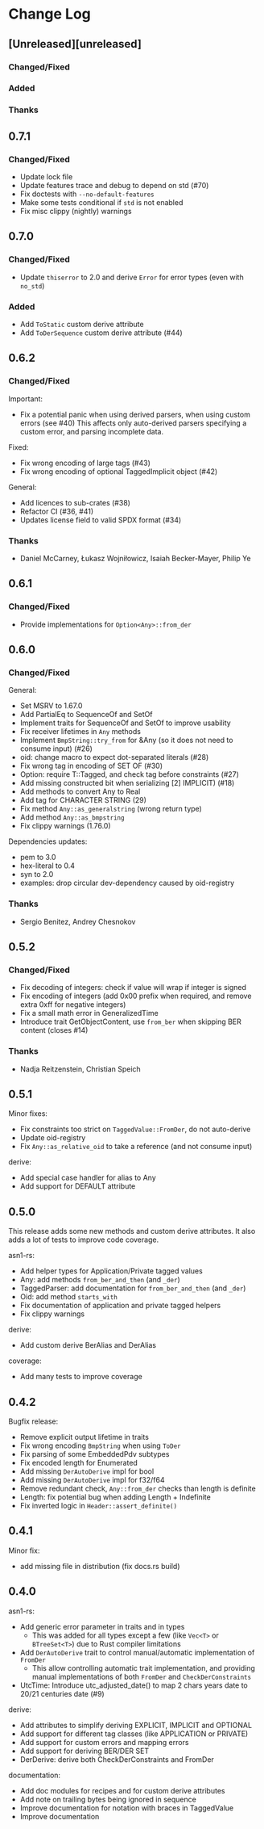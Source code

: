 # Change Log

## [Unreleased][unreleased]

### Changed/Fixed

### Added

### Thanks

## 0.7.1

### Changed/Fixed

- Update lock file
- Update features trace and debug to depend on std (#70)
- Fix doctests with `--no-default-features`
- Make some tests conditional if `std` is not enabled
- Fix misc clippy (nightly) warnings

## 0.7.0

### Changed/Fixed

- Update `thiserror` to 2.0 and derive `Error` for error types (even with `no_std`)

### Added

- Add `ToStatic` custom derive attribute
- Add `ToDerSequence` custom derive attribute (#44)

## 0.6.2

### Changed/Fixed

Important:

- Fix a potential panic when using derived parsers, when using custom errors (see #40)
  This affects only auto-derived parsers specifying a custom error, and parsing incomplete data.

Fixed:

- Fix wrong encoding of large tags (#43)
- Fix wrong encoding of optional TaggedImplicit object (#42)

General:
- Add licences to sub-crates (#38)
- Refactor CI (#36, #41)
- Updates license field to valid SPDX format (#34)

### Thanks

- Daniel McCarney, Łukasz Wojniłowicz, Isaiah Becker-Mayer, Philip Ye

## 0.6.1

### Changed/Fixed

- Provide implementations for `Option<Any>::from_der`

## 0.6.0

### Changed/Fixed

General:
- Set MSRV to 1.67.0
- Add PartialEq to SequenceOf and SetOf
- Implement traits for SequenceOf and SetOf to improve usability
- Fix receiver lifetimes in `Any` methods
- Implement `BmpString::try_from` for &Any (so it does not need to consume input) (#26)
- oid: change macro to expect dot-separated literals (#28)
- Fix wrong tag in encoding of SET OF (#30)
- Option: require T::Tagged, and check tag before constraints (#27)
- Add missing constructed bit when serializing [2] IMPLICIT) (#18)
- Add methods to convert Any to Real
- Add tag for CHARACTER STRING (29)
- Fix method `Any::as_generalstring` (wrong return type)
- Add method `Any::as_bmpstring`
- Fix clippy warnings (1.76.0)

Dependencies updates:
- pem to 3.0
- hex-literal to 0.4
- syn to 2.0
- examples: drop circular dev-dependency caused by oid-registry

### Thanks

- Sergio Benitez, Andrey Chesnokov

## 0.5.2

### Changed/Fixed

- Fix decoding of integers: check if value will wrap if integer is signed
- Fix encoding of integers (add 0x00 prefix when required, and remove extra 0xff for negative integers)
- Fix a small math error in GeneralizedTime
- Introduce trait GetObjectContent, use `from_ber` when skipping BER content (closes #14)

### Thanks

- Nadja Reitzenstein, Christian Speich

## 0.5.1

Minor fixes:

- Fix constraints too strict on `TaggedValue::FromDer`, do not auto-derive
- Update oid-registry
- Fix `Any::as_relative_oid` to take a reference (and not consume input)

derive:

- Add special case handler for alias to Any
- Add support for DEFAULT attribute

## 0.5.0

This release adds some new methods and custom derive attributes.
It also adds a lot of tests to improve code coverage.

asn1-rs:

- Add helper types for Application/Private tagged values
- Any: add methods `from_ber_and_then` (and `_der`)
- TaggedParser: add documentation for `from_ber_and_then` (and `_der`)
- Oid: add method `starts_with`
- Fix documentation of application and private tagged helpers
- Fix clippy warnings

derive:

- Add custom derive BerAlias and DerAlias

coverage:

- Add many tests to improve coverage

## 0.4.2

Bugfix release:
- Remove explicit output lifetime in traits
- Fix wrong encoding `BmpString` when using `ToDer`
- Fix parsing of some EmbeddedPdv subtypes
- Fix encoded length for Enumerated
- Add missing `DerAutoDerive` impl for bool
- Add missing `DerAutoDerive` impl for f32/f64
- Remove redundant check, `Any::from_der` checks than length is definite
- Length: fix potential bug when adding Length + Indefinite
- Fix inverted logic in `Header::assert_definite()`

## 0.4.1

Minor fix:
- add missing file in distribution (fix docs.rs build)

## 0.4.0

asn1-rs:

- Add generic error parameter in traits and in types
  - This was added for all types except a few (like `Vec<T>` or `BTreeSet<T>`) due to
    Rust compiler limitations
- Add `DerAutoDerive` trait to control manual/automatic implementation of `FromDer`
  - This allow controlling automatic trait implementation, and providing manual
    implementations of both `FromDer` and `CheckDerConstraints`
- UtcTime: Introduce utc_adjusted_date() to map 2 chars years date to 20/21 centuries date (#9)

derive:

- Add attributes to simplify deriving EXPLICIT, IMPLICIT and OPTIONAL
- Add support for different tag classes (like APPLICATION or PRIVATE)
- Add support for custom errors and mapping errors
- Add support for deriving BER/DER SET
- DerDerive: derive both CheckDerConstraints and FromDer

documentation:

- Add doc modules for recipes and for custom derive attributes
- Add note on trailing bytes being ignored in sequence
- Improve documentation for notation with braces in TaggedValue
- Improve documentation
